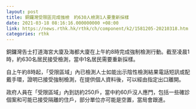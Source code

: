 ```yaml
---
layout: post
title: 銅鑼灣受限區完成強檢　約630人檢測1人要重新採樣
date: 2021-03-18 08:16:16.000000000 +08:00
link: https://news.rthk.hk/rthk/ch/component/k2/1581205-20210318.htm
categories: rthk
---
```


銅鑼灣告士打道海宮大廈及海都大廈在上午約8時完成強制檢測行動。截至凌晨1時，約630名居民接受檢測，當中1名居民需要重新採樣。

自上午約8時起，「受限區域」內已檢測人士如能出示陰性檢測結果電話短訊或配戴手環，證明已接受強制檢測，在提供個人資料後，可以經由指定出口離開。

政府人員在「受限區域」內到訪約250戶，當中約60戶沒人應門，包括一些確診個案和可能已接受隔離的住戶，部分單位亦可能是空置，當局會跟進。
